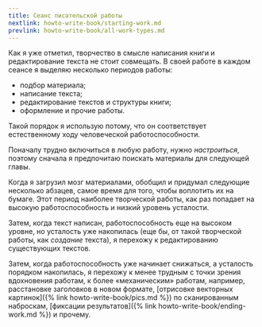 ```yaml
---
title: Сеанс писательской работы
nextlink: howto-write-book/starting-work.md
prevlink: howto-write-book/all-work-types.md
---
```


Как я уже отметил, творчество в смысле написания книги и
редактирование текста не стоит совмещать.  В своей работе в каждом
сеансе я выделяю несколько периодов работы:
- подбор материала;
- написание текста;
- редактирование текстов и структуры книги;
- оформление и прочие работы.

Такой порядок я использую потому, что он соответствует естественному
ходу человеческой работоспособности.

Поначалу трудно включиться в любую работу, нужно *настроиться*,
поэтому сначала я предпочитаю поискать материалы для следующей главы.

Когда я загрузил мозг материалами, обобщил и придумал следующие
несколько абзацев, самое время для того, чтобы воплотить их на
бумаге.  Этот период наиболее творческой работы, как раз попадает на
высокую работоспособность и низкий уровень усталости.

Затем, когда текст написан, работоспособность еще на высоком уровне,
но усталость уже накопилась (еще бы, от такой творческой работы, как
*создание* текста), я перехожу к редактированию существующих текстов.

Затем, когда работоспособность уже начинает снижаться, а усталость
порядком накопилась, я перехожу к менее трудным с точки зрения
вдохновения работам, к более «механическим» работам, например,
расстановке заголовков в новом формате, [отрисовке векторных
картинок]({% link howto-write-book/pics.md %}) по сканированным
наброскам, [фиксации результатов]({% link
howto-write-book/ending-work.md %}) и прочему.
